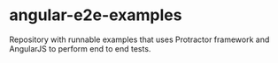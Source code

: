angular-e2e-examples
====================

Repository with runnable examples that uses Protractor framework and AngularJS to perform end to end tests.

